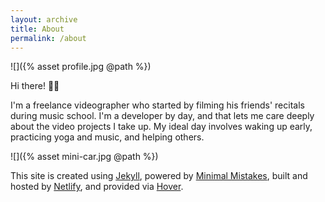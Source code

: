 ```yaml
---
layout: archive
title: About
permalink: /about
---
```


![]({% asset profile.jpg @path %})

Hi there! 👋🏾

I'm a freelance videographer who started by filming his friends' recitals during music school. I'm a developer by day, and that lets me care deeply about the video projects I take up. My ideal day involves waking up early, practicing yoga and music, and helping others.

![]({% asset mini-car.jpg @path %})

This site is created using [Jekyll](http://jekyllrb.com), powered by [Minimal Mistakes](https://mademistakes.com/work/minimal-mistakes-jekyll-theme/), built and hosted by [Netlify](https://www.netlify.com), and provided via [Hover](https://www.hover.com).